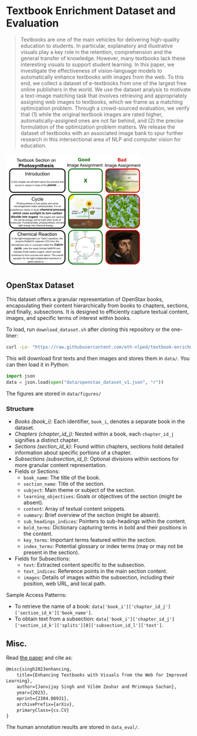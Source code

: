 # Textbook Enrichment Dataset and Evaluation

> Textbooks are one of the main vehicles for delivering high-quality education to students.
> In particular, explanatory and illustrative visuals play a key role in the retention, comprehension and the general transfer of knowledge.
> However, many textbooks lack these interesting visuals to support student learning.
> In this paper, we investigate the effectiveness of vision-language models to automatically enhance textbooks with images from the web.
> To this end, we collect a dataset of e-textbooks from one of the largest free online publishers in the world.
> We use the  dataset analysis to motivate a text-image matching task that involves retrieving and appropriately assigning web images to textbooks, which we frame as a matching optimization problem.
> Through a crowd-sourced evaluation, we verify that (1) while the original textbook images are rated higher, automatically-assigned ones are not far behind, and (2) the precise formulation of the optimization problem matters.
> We release the dataset of textbooks with an associated image bank to spur further research in this intersectional area of NLP and computer vision for education.

<img width="370em" src="meta/figure_1.png" alt="Illustration of good and bad image assignments. The first subsection does not require an image. The second subsection in the bad assignment has a related image but without a strong connection. Likewise, the last subsection has a picture of Calvin, which is related but does not have a high pedagogical value.">


## OpenStax Dataset

This dataset offers a granular representation of OpenStax books, encapsulating their content hierarchically from books to chapters, sections, and finally, subsections. It is designed to efficiently capture textual content, images, and specific terms of interest within books.

To load, run `download_dataset.sh` after cloning this repository or the one-liner:
```bash
curl -Lo- "https://raw.githubusercontent.com/eth-nlped/textbook-enrichment/main/download_dataset.sh" | bash
```
This will download first texts and then images and stores them in `data/`. You can then load it in Python:
```python
import json
data = json.load(open("data/openstax_dataset_v1.json", "r"))
```

The figures are stored in `data/figures/`

### Structure

- *Books (book_i):* Each identifier, `book_i`, denotes a separate book in the dataset.
- *Chapters (chapter_id_j):* Nested within a book, each `chapter_id_j` signifies a distinct chapter.
- *Sections (section_id_k):* Found within chapters, sections hold detailed information about specific portions of a chapter.
- *Subsections (subsection_id_l):* Optional divisions within sections for more granular content representation.
- Fields or Sections:
    - `book_name`: The title of the book.
    - `section_name`: Title of the section.
    - `subject`: Main theme or subject of the section.
    - `learning_objectives`: Goals or objectives of the section (might be absent).
    - `content`: Array of textual content snippets.
    - `summary`: Brief overview of the section (might be absent).
    - `sub_headings_indices`: Pointers to sub-headings within the content.
    - `bold_terms`: Dictionary capturing terms in bold and their positions in the content.
    - `key_terms`: Important terms featured within the section.
    - `index_terms`: Potential glossary or index terms (may or may not be present in the section).
- Fields for Subsections:
    - `text`: Extracted content specific to the subsection.
    - `text_indices`: Reference points in the main section content.
    - `images`: Details of images within the subsection, including their position, web URL, and local path.
    
Sample Access Patterns:
- To retrieve the name of a book: `data['book_i']['chapter_id_j']['section_id_k']['book_name']`.
- To obtain text from a subsection: `data['book_i']['chapter_id_j']['section_id_k']['splits'][0]['subsection_id_l']['text']`.

## Misc.

Read [the paper](https://arxiv.org/abs/2304.08931) and cite as:

```
@misc{singh2023enhancing,
    title={Enhancing Textbooks with Visuals from the Web for Improved Learning}, 
    author={Janvijay Singh and Vilém Zouhar and Mrinmaya Sachan},
    year={2023},
    eprint={2304.08931},
    archivePrefix={arXiv},
    primaryClass={cs.CV}
}
```

The human annotation results are stored in `data_eval/`.
